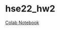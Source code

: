 # hse22_hw2

[Colab Notebook](https://colab.research.google.com/drive/1PVEjedcNrWWBdUgo3Nm4fPYfq6tQPEyw?usp=sharing)
